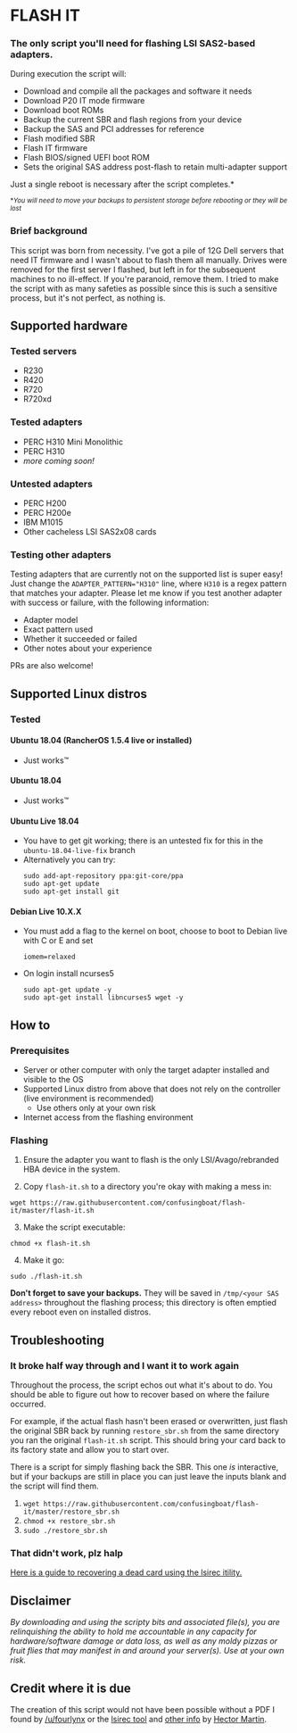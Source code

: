 # FLASH IT

### The only script you'll need for flashing LSI SAS2-based adapters.

During execution the script will:
* Download and compile all the packages and software it needs
* Download P20 IT mode firmware
* Download boot ROMs
* Backup the current SBR and flash regions from your device
* Backup the SAS and PCI addresses for reference
* Flash modified SBR
* Flash IT firmware
* Flash BIOS/signed UEFI boot ROM
* Sets the original SAS address post-flash to retain multi-adapter support

Just a single reboot is necessary after the script completes.\*

<sup>\*_You will need to move your backups to persistent storage before rebooting or they will be lost_</sup>

### Brief background

This script was born from necessity. I've got a pile of 12G Dell servers that need IT firmware and I wasn't about to flash them all manually. Drives were removed for the first server I flashed, but left in for the subsequent machines to no ill-effect. If you're paranoid, remove them. I tried to make the script with as many safeties as possible since this is such a sensitive process, but it's not perfect, as nothing is.

## Supported hardware
### Tested servers
* R230
* R420
* R720
* R720xd

### Tested adapters
* PERC H310 Mini Monolithic
* PERC H310
* _more coming soon!_

### Untested adapters
* PERC H200
* PERC H200e
* IBM M1015
* Other cacheless LSI SAS2x08 cards

### Testing other adapters
Testing adapters that are currently not on the supported list is super easy! Just change the `ADAPTER_PATTERN="H310"` line, where `H310` is a regex pattern that matches your adapter. Please let me know if you test another adapter with success or failure, with the following information:
* Adapter model
* Exact pattern used
* Whether it succeeded or failed
* Other notes about your experience

PRs are also welcome!

## Supported Linux distros
### Tested
#### Ubuntu 18.04 (RancherOS 1.5.4 live or installed)
* Just works™
#### Ubuntu 18.04
* Just works™
#### Ubuntu Live 18.04
* You have to get git working; there is an untested fix for this in the `ubuntu-18.04-live-fix` branch
* Alternatively you can try:
  ```
  sudo add-apt-repository ppa:git-core/ppa
  sudo apt-get update
  sudo apt-get install git
  ```
#### Debian Live 10.X.X
* You must add a flag to the kernel on boot, choose to boot to Debian live with C or E and set
  ```
  iomem=relaxed
  ```
* On login install ncurses5
  ```
  sudo apt-get update -y
  sudo apt-get install libncurses5 wget -y
  ```

## How to
### Prerequisites
* Server or other computer with only the target adapter installed and visible to the OS
* Supported Linux distro from above that does not rely on the controller (live environment is recommended)
  * Use others only at your own risk
* Internet access from the flashing environment

### Flashing
1. Ensure the adapter you want to flash is the only LSI/Avago/rebranded HBA device in the system.

2. Copy `flash-it.sh` to a directory you're okay with making a mess in:
```
wget https://raw.githubusercontent.com/confusingboat/flash-it/master/flash-it.sh
```
3. Make the script executable:
```
chmod +x flash-it.sh
```

4. Make it go:
```
sudo ./flash-it.sh
```

**Don't forget to save your backups.** They will be saved in `/tmp/<your SAS address>` throughout the flashing process; this directory is often emptied every reboot even on installed distros.

## Troubleshooting

### It broke half way through and I want it to work again
Throughout the process, the script echos out what it's about to do. You should be able to figure out how to recover based on where the failure occurred.

For example, if the actual flash hasn't been erased or overwritten, just flash the original SBR back by running `restore_sbr.sh` from the same directory you ran the original `flash-it.sh` script. This should bring your card back to its factory state and allow you to start over.

There is a script for simply flashing back the SBR. This one *is* interactive, but if your backups are still in place you can just leave the inputs blank and the script will find them.

1. `wget https://raw.githubusercontent.com/confusingboat/flash-it/master/restore_sbr.sh`
2. `chmod +x restore_sbr.sh`
3. `sudo ./restore_sbr.sh`

### That didn't work, plz halp

[Here is a guide to recovering a dead card using the lsirec itility.](https://github.com/marcan/lsirec#untested-procedure-to-convert-from-megaraid-to-itir-firmware-or-recover-a-bricked-card)

## Disclaimer

*By downloading and using the scripty bits and associated file(s), you are relinquishing the ability to hold me accountable in any capacity for hardware/software damage or data loss, as well as any moldy pizzas or fruit flies that may manifest in and around your server(s). Use at your own risk.*

## Credit where it is due
The creation of this script would not have been possible without a PDF I found by [/u/fourlynx](https://www.reddit.com/u/fourlynx) or the [lsirec tool](https://github.com/marcan/lsirec) and [other info](https://marcan.st/2016/05/crossflashing-the-fujitsu-d2607/) by [Hector Martin](https://marcan.st/about/).
